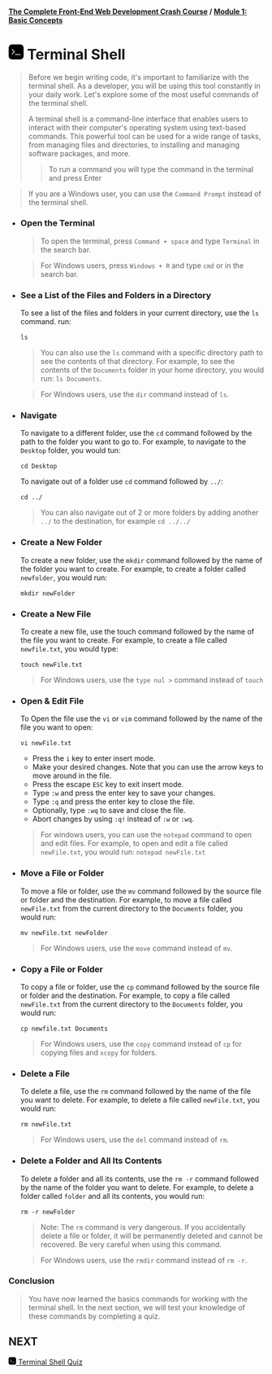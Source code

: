 #### [The Complete Front-End Web Development Crash Course](../README.md) / [Module 1: Basic Concepts](./README.md)

# <img src="../imgs/terminal-icon.jpeg" width="30"/> Terminal Shell
>Before we begin writing code, it's important to familiarize with the terminal shell.
>As a developer, you will be using this tool constantly in your daily work.
>Let's explore some of the most useful commands of the terminal shell.
>
>A terminal shell is a command-line interface that enables users to interact with their computer's operating system using text-based commands. This powerful tool can be used for a wide range of tasks, from managing files and directories, to installing and managing software packages, and more.
>> To run a command you will type the command in the terminal and press Enter 

> If you are a Windows user, you can use the `Command Prompt` instead of the terminal shell.
- ### Open the Terminal
  > To open the terminal, press `Command + space` and type `Terminal` in the search bar.
  
  > For Windows users, press `Windows + R` and type `cmd` or in the search bar.

- ### See a List of the Files and Folders in a Directory
  To see a list of the files and folders in your current directory, use the `ls` command. run:
   ```shell
  ls
    ``` 
  >You can also use the `ls` command with a specific directory path to see the contents of that directory. For example, to see the contents of the `Documents` folder in your home directory, you would run:
  >`ls Documents`.
   
  >For Windows users, use the `dir` command instead of `ls`.

- ### Navigate
  To navigate to a different folder, use the `cd` command followed by the path to the folder you want to go to. For example, to navigate to the `Desktop` folder, you would tun:
    ```shell
    cd Desktop
    ```
  To navigate out of a folder use `cd` command followed by `../`:
    ```shell
    cd ../
    ```
  > You can also navigate out of 2 or more folders by adding another `../` to the destination, for example  `cd ../../`
  
- ### Create a New Folder
    To create a new folder, use the `mkdir` command followed by the name of the folder you want to create. For example, to create a folder called `newfolder`, you would run:
    ```shell
    mkdir newFolder
    ```
  
- ### Create a New File
    To create a new file, use the touch command followed by the name of the file you want to create. For example, to create a file called `newfile.txt`, you would type:
    ```shell
    touch newFile.txt
    ```
   > For Windows users, use the `type nul >` command instead of `touch`

- ### Open & Edit File
  To Open the file use the `vi` or `vim` command followed by the name of the file you want to open:
  ```shell
  vi newFile.txt
    ```
  - Press the `i` key to enter insert mode.
  - Make your desired changes. Note that you can use the arrow keys to move around in the file.
  - Press the escape `ESC` key to exit insert mode.
  - Type `:w` and press the enter key to save your changes.
  - Type `:q` and press the enter key to close the file. 
  - Optionally, type `:wq` to save and close the file. 
  - Abort changes by using `:q!` instead of `:w` or `:wq`.
  > For windows users, you can use the `notepad` command to open and edit files.
  > For example, to open and edit a file called `newFile.txt`, you would run:
  > `notepad newFile.txt`

- ### Move a File or Folder
  To move a file or folder, use the `mv` command followed by the source file or folder and the destination. For example, to move a file called `newFile.txt` from the current directory to the `Documents` folder, you would run:
    ```shell
    mv newFile.txt newFolder
    ```
  > For Windows users, use the `move` command instead of `mv`.

- ### Copy a File or Folder
    To copy a file or folder, use the `cp` command followed by the source file or folder and the destination. For example, to copy a file called `newFile.txt` from the current directory to the `Documents` folder, you would run:
    ```shell
    cp newfile.txt Documents
    ```
    > For Windows users, use the `copy` command instead of `cp` for copying files and `xcopy` for folders.
  
- ### Delete a File
    To delete a file, use the `rm` command followed by the name of the file you want to delete. For example, to delete a file called `newFile.txt`, you would run:
    ```shell
    rm newFile.txt
    ```
    > For Windows users, use the `del` command instead of `rm`.

- ### Delete a Folder and All Its Contents
    To delete a folder and all its contents, use the `rm -r` command followed by the name of the folder you want to delete. For example, to delete a folder called `folder` and all its contents, you would run:
    ```shell
    rm -r newFolder
    ```
  > Note: The `rm` command is very dangerous. If you accidentally delete a file or folder, it will be permanently deleted and cannot be recovered. Be very careful when using this command.
   
  > For Windows users, use the `rmdir` command instead of `rm -r`.

### Conclusion   
> You have now learned the basics commands for working with the terminal shell.
> In the next section, we will test your knowledge of these commands by completing a quiz.

## NEXT
[<img src="../imgs/terminal-icon.jpeg" width="15"/> Terminal Shell Quiz](./terminal_quiz.md)
